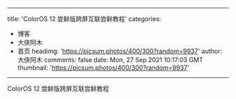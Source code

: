 
---
title: 'ColorOS 12 尝鲜版跨屏互联尝鲜教程'
categories: 
 - 博客
 - 大侠阿木
 - 首页
headimg: 'https://picsum.photos/400/300?random=9937'
author: 大侠阿木
comments: false
date: Mon, 27 Sep 2021 10:17:03 GMT
thumbnail: 'https://picsum.photos/400/300?random=9937'
---

<div>   
ColorOS 12 尝鲜版跨屏互联尝鲜教程  
</div>
            